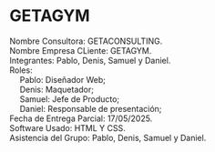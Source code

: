 # GETAGYM
Nombre Consultora: GETACONSULTING. <br>
Nombre Empresa CLiente: GETAGYM. <br>
Integrantes: Pablo, Denis, Samuel y Daniel. <br>
Roles: <br>
      &emsp; Pablo: Diseñador Web; <br>
      &emsp; Denis: Maquetador; <br>
      &emsp; Samuel: Jefe de Producto; <br>
      &emsp; Daniel: Responsable de presentación; <br>
Fecha de Entrega Parcial: 17/05/2025. <br>
Software Usado: HTML Y CSS. <br>
Asistencia del Grupo: Pablo, Denis, Samuel y Daniel.


